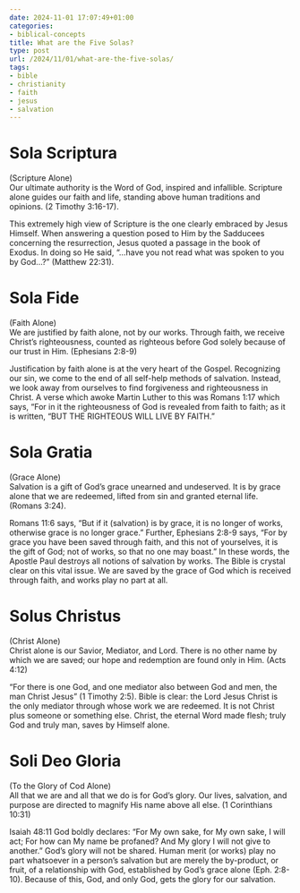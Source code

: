 ```yaml
---
date: 2024-11-01 17:07:49+01:00
categories:
- biblical-concepts
title: What are the Five Solas?
type: post
url: /2024/11/01/what-are-the-five-solas/
tags:
- bible
- christianity
- faith
- jesus
- salvation
---
```



# Sola Scriptura




(Scripture Alone)  
Our ultimate authority is the Word of God, inspired and infallible. Scripture alone guides our faith and life, standing above human traditions and opinions. (2 Timothy 3:16-17).




This extremely high view of Scripture is the one clearly embraced by Jesus Himself. When answering a question posed to Him by the Sadducees concerning the resurrection, Jesus quoted a passage in the book of Exodus. In doing so He said, “…have you not read what was spoken to you by God…?” (Matthew 22:31).




# Sola Fide




(Faith Alone)  
We are justified by faith alone, not by our works. Through faith, we receive Christ’s righteousness, counted as righteous before God solely because of our trust in Him. (Ephesians 2:8-9)




Justification by faith alone is at the very heart of the Gospel. Recognizing our sin, we come to the end of all self-help methods of salvation. Instead, we look away from ourselves to find forgiveness and righteousness in Christ. A verse which awoke Martin Luther to this was Romans 1:17 which says, “For in it the righteousness of God is revealed from faith to faith; as it is written, “BUT THE RIGHTEOUS WILL LIVE BY FAITH.” 




# Sola Gratia




(Grace Alone)  
Salvation is a gift of God’s grace unearned and undeserved. It is by grace alone that we are redeemed, lifted from sin and granted eternal life. (Romans 3:24).




Romans 11:6 says, “But if it (salvation) is by grace, it is no longer of works, otherwise grace is no longer grace.” Further, Ephesians 2:8-9 says, “For by grace you have been saved through faith, and this not of yourselves, it is the gift of God; not of works, so that no one may boast.” In these words, the Apostle Paul destroys all notions of salvation by works. The Bible is crystal clear on this vital issue. We are saved by the grace of God which is received through faith, and works play no part at all.




# Solus Christus




(Christ Alone)  
Christ alone is our Savior, Mediator, and Lord. There is no other name by which we are saved; our hope and redemption are found only in Him. (Acts 4:12)




“For there is one God, and one mediator also between God and men, the man Christ Jesus” (1 Timothy 2:5). Bible is clear: the Lord Jesus Christ is the only mediator through whose work we are redeemed. It is not Christ plus someone or something else. Christ, the eternal Word made flesh; truly God and truly man, saves by Himself alone.




# Soli Deo Gloria




(To the Glory of Cod Alone)  
All that we are and all that we do is for God’s glory. Our lives, salvation, and purpose are directed to magnify His name above all else. (1 Corinthians 10:31)




Isaiah 48:11 God boldly declares: “For My own sake, for My own sake, I will act; For how can My name be profaned? And My glory I will not give to another.” God’s glory will not be shared. Human merit (or works) play no part whatsoever in a person’s salvation but are merely the by-product, or fruit, of a relationship with God, established by God’s grace alone (Eph. 2:8-10). Because of this, God, and only God, gets the glory for our salvation.



